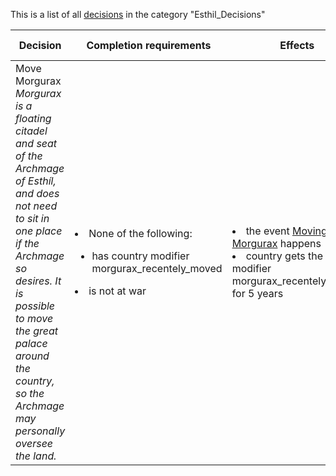 This is a list of all [decisions](decisions.md) in the category "Esthil_Decisions"

| Decision | Completion requirements | Effects | Requirements to appear |
| ----- | ------ | ----- | ------ |
| <a name="B54_move_morgurax">Move Morgurax</a><br />*Morgurax is a floating citadel and seat of the Archmage of Esthíl, and does not need to sit in one place if the Archmage so desires. It is possible to move the great palace around the country, so the Archmage may personally oversee the land.* | <li>None of the following:</li><ul><li>has country modifier morgurax_recentely_moved</li></ul><li>is not at war</li> | <li>the event [Moving Morgurax](../events/moving_morgurax.md) happens</li><li>country gets the modifier morgurax_recentely_moved for 5 years</li> | <li>Any of the following:</li><ul><li>Country is Esthil</li><li>Country was Esthil</li></ul><li>any owned province:</li><ul><li>has province modifier esthil_morgurax</li></ul> |
